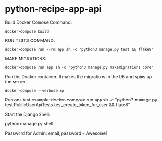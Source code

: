 # python-recipe-app-api

Build Docker Comose Command: 

```
docker-compose build
```


RUN TESTS COMMAND: 
```
docker-compose run --rm app sh -c "python3 manage.py test && flake8"
```

MAKE MIGRATIONS:

```
docker-compose run app sh -c "python3 manage.py makemigrations core"
```

Run the Docker container. It makes the migrations in the DB and spins up the server

```
docker-compose --verbose up
```

Run one test example:
docker-compose run app sh -c "python3 manage.py test PublicUserApiTests.test_create_token_for_user && flake8"

Start the Django Shell:

python manage.py shell

Password for Admin: 
email, 
password = Awesome1